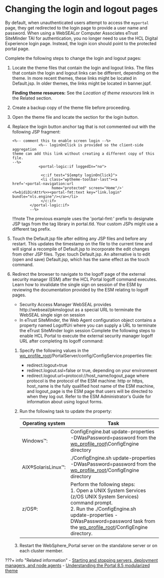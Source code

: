 # Changing the login and logout pages

By default, when unauthenticated users attempt to access the `myportal` page, they get redirected to the login page to provide a user name and password. When using a WebSEALor Computer Associates eTrust SiteMinder TAI for authentication, you no longer need to use the HCL Digital Experience login page. Instead, the login icon should point to the protected portal page.

Complete the following steps to change the login and logout pages:

1.  Locate the theme files that contain the login and logout links. The files that contain the login and logout links can be different, depending on the theme. In more recent themes, these links might be located in Default.jsp. In older themes, the links might be located in banner.jspf.

    **Finding theme resources:** See the *Location of theme resources* link in the Related section.

2.  Create a backup copy of the theme file before proceeding.

3.  Open the theme file and locate the section for the login button.

4.  Replace the login button anchor tag that is not commented out with the following JSP fragment:

    ```
    <%-- comment this to enable screen login --%> 
                <%-- loginOnClick is provided so the client-side aggregation 
    theme can add this link without creating a different copy of this file. 
    --%>
                <portal-logic:if loggedIn="no">
    
                 <c:if test="${empty loginOnClick}">
                 <li class="wptheme-toolbar-last"><a 
    href='<portal-navigation:url 
                      home="protected" screen="Home"/>' 
    <%=bidiDirAttr%>><portal-fmt:text key="link.login" 
    bundle="nls.engine"/></a></li>
                 </c:if>
            </portal-logic:if>
            --%>
    ```

    !!!note
        The previous example uses the 'portal-fmt:' prefix to designate JSP tags from the tag library in portal.tld. Your custom JSPs might use a different tag prefix.

5.  Touch the Default.jsp file after editing any JSP files and before any restart. This updates the timestamp on the file to the current time and will signal a recompile of Default.jsp to incorporate the edit changes from other JSP files. Type: touch Default.jsp. An alternative is to edit (open and save) Default.jsp, which has the same effect as the touch command.

6.  Redirect the browser to navigate to the logoff page of the external security manager (ESM) after the HCL Portal logoff command executes. Learn how to invalidate the single sign on session of the ESM by reviewing the documentation provided by the ESM relating to logoff pages.

    -   Security Access Manager WebSEAL provides http://webseal/pkmslogout as a special URL to terminate the WebSEAL single sign on session
    -   In eTrust SiteMinder, the Web Agent configuration object contains a property named LogoffUri where you can supply a URL to terminate the eTrust SiteMinder login session
    Complete the following steps to enable HCL Portal to execute the external security manager logoff URL after completing its logoff command:

    1.  Specify the following values in the [wp\_profile\_root](../../../../../../guide_me/wpsdirstr.md#wp_profile_root)/PortalServer/config/ConfigService.properties file:

        -   redirect.logout=true
        -   redirect.logout.ssl=false or true, depending on your environment
        -   redirect.logout.url=protocol://host\_name/logout\_page
        where protocol is the protocol of the ESM machine: http or https, host\_name is the fully qualified host name of the ESM machine, and logout\_page is the ESM page that users will be directed to when they log out. Refer to the ESM Administrator's Guide for information about using logout forms.

    2.  Run the following task to update the property:

        |Operating system|Task|
        |----------------|----|
        |Windows™:|ConfigEngine.bat update-properties -DWasPassword=password from the [wp\_profile\_root](../../../../../../guide_me/wpsdirstr.md#wp_profile_root)\\ConfigEngine directory|
        |AIX®SolarisLinux™:|./ConfigEngine.sh update-properties -DWasPassword=password from the [wp\_profile\_root](../../../../../../guide_me/wpsdirstr.md#wp_profile_root)/ConfigEngine directory|
        |z/OS®:|Perform the following steps:<br>1.  Open a UNIX System Services (z/OS UNIX System Services) command prompt.<br> 2. Run the ./ConfigEngine.sh update-properties -DWasPassword=password task from the [wp\_profile\_root](../../../../../../guide_me/wpsdirstr.md#wp_profile_root)/ConfigEngine directory.|

    3.  Restart the WebSphere\_Portal server on the standalone server or on each cluster member.



???+ info "Related information"
    - [Starting and stopping servers, deployment managers, and node agents](../../../../stopstart.md)
    - [Understanding the Portal 8.5 modularized theme](../../../../../../build_sites/themes_skins/portal85_modularized_theme/index.md)


